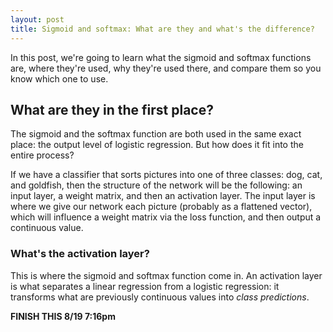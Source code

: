 ```yaml
---
layout: post
title: Sigmoid and softmax: What are they and what's the difference?
---
```


In this post, we're going to learn what the sigmoid and softmax functions are, where they're used, why they're used there, and compare them so you know which one to use.

## What are they in the first place?

The sigmoid and the softmax function are both used in the same exact place: the output level of logistic regression. But how does it fit into the entire process?

If we have a classifier that sorts pictures into one of three classes: dog, cat, and goldfish, then the structure of the network will be the following: an input layer, a weight matrix, and then an activation layer. The input layer is where we give our network each picture (probably as a flattened vector), which will influence a weight matrix via the loss function, and then output a continuous value.

### What's the activation layer?

This is where the sigmoid and softmax function come in. An activation layer is what separates a linear regression from a logistic regression: it transforms what are previously continuous values into *class predictions*. 

**FINISH THIS 8/19 7:16pm**
